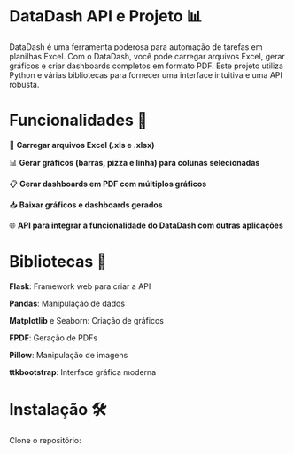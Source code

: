 # **DataDash API e Projeto** 📊 

DataDash é uma ferramenta poderosa para automação de tarefas em planilhas Excel. Com o DataDash, você pode carregar arquivos Excel, gerar gráficos e criar dashboards completos em formato PDF. Este projeto utiliza Python e várias bibliotecas para fornecer uma interface intuitiva e uma API robusta.

# **Funcionalidades** 🎨

📂  **Carregar arquivos Excel (.xls e .xlsx)**

📊  **Gerar gráficos (barras, pizza e linha) para colunas selecionadas**

📋  **Gerar dashboards em PDF com múltiplos gráficos**

📥  **Baixar gráficos e dashboards gerados**

🌐  **API para integrar a funcionalidade do DataDash com outras aplicações**

# **Bibliotecas** 📖
**Flask**: Framework web para criar a API

**Pandas**: Manipulação de dados

**Matplotlib** e Seaborn: Criação de gráficos

**FPDF**: Geração de PDFs

**Pillow**: Manipulação de imagens

**ttkbootstrap**: Interface gráfica moderna




# Instalação 🛠️ 
Clone o repositório:

